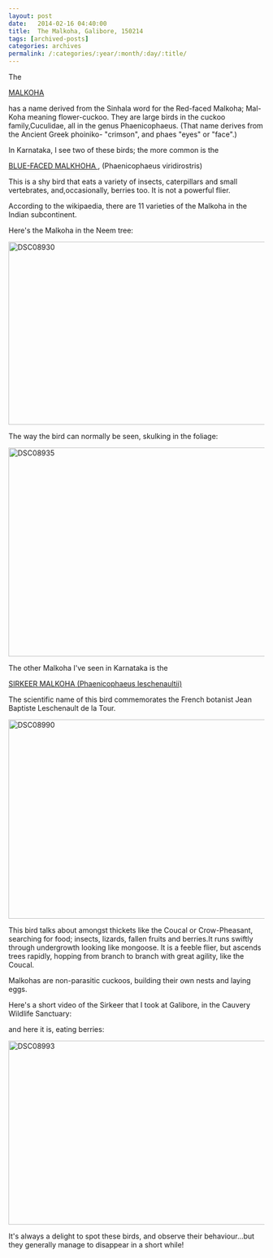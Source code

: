 ```yaml
---
layout: post
date:	2014-02-16 04:40:00
title:  The Malkoha, Galibore, 150214
tags: [archived-posts]
categories: archives
permalink: /:categories/:year/:month/:day/:title/
---
```

The

<a href="http://en.wikipedia.org/wiki/Malkoha"> MALKOHA </a>

has a name  derived from the Sinhala word for the Red-faced Malkoha; Mal-Koha meaning flower-cuckoo. They are large birds in the cuckoo family,Cuculidae, all in the genus Phaenicophaeus. (That name derives from the Ancient Greek phoiniko- "crimson", and phaes "eyes" or "face".)

In Karnataka, I see two of these birds; the more common is the

<a href=""> BLUE-FACED MALKHOHA </a>, (Phaenicophaeus viridirostris)

This is a shy bird that eats a variety of insects, caterpillars and small vertebrates, and,occasionally, berries too. It is not a powerful flier.

According to the wikipaedia, there are 11 varieties of the Malkoha in the Indian subcontinent.

Here's the Malkoha in the Neem tree:

<a href="http://www.flickr.com/photos/86494503@N00/12549136043/" title="DSC08930 by mohandep, on Flickr"><img src="http://farm6.staticflickr.com/5524/12549136043_78ef54cff9_z.jpg" width="640" height="360" alt="DSC08930"></a>

The way the bird can normally be seen, skulking in the foliage:

<a href="http://www.flickr.com/photos/86494503@N00/12549495324/" title="DSC08935 by mohandep, on Flickr"><img src="http://farm8.staticflickr.com/7336/12549495324_7f57349321_z.jpg" width="640" height="411" alt="DSC08935"></a>

The other Malkoha I've seen in Karnataka is the

<a href="http://en.wikipedia.org/wiki/Sirkeer_Malkoha"> SIRKEER MALKOHA (Phaenicophaeus leschenaultii)</a>

The scientific name of this bird commemorates the French botanist Jean Baptiste Leschenault de la Tour.

<a href="http://www.flickr.com/photos/86494503@N00/12549206163/" title="DSC08990 by mohandep, on Flickr"><img src="http://farm4.staticflickr.com/3719/12549206163_b45d48d417_z.jpg" width="640" height="392" alt="DSC08990"></a>

This bird talks about amongst thickets like the Coucal or Crow-Pheasant, searching for food; insects, lizards, fallen fruits and berries.It runs swiftly through undergrowth looking like mongoose. It is a feeble flier, but ascends trees rapidly, hopping from branch to branch with great agility, like the Coucal.

Malkohas are non-parasitic cuckoos, building their own nests and laying eggs.

Here's a short video of the Sirkeer that I took at Galibore, in the Cauvery Wildlife Sanctuary:

<lj-embed id="1107"/>

and here it is, eating berries:

<a href="http://www.flickr.com/photos/86494503@N00/12549211063/" title="DSC08993 by mohandep, on Flickr"><img src="https://farm8.staticflickr.com/7381/12549211063_c3429346ca_z.jpg" width="640" height="362" alt="DSC08993"></a>

It's always a delight to spot these birds, and observe their behaviour...but they generally manage to disappear in a short while!
